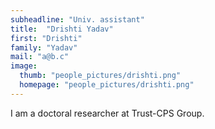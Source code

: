 ```yaml
---
subheadline: "Univ. assistant"
title:  "Drishti Yadav"
first: "Drishti"
family: "Yadav"
mail: "a@b.c"
image:
  thumb: "people_pictures/drishti.png"
  homepage: "people_pictures/drishti.png"
---
```


<!--more-->

I am a doctoral researcher at Trust-CPS Group.
